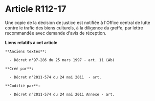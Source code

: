 # Article R112-17

Une copie de la décision de justice est notifiée à l'Office central de lutte contre le trafic des biens culturels, à la
diligence du greffe, par lettre recommandée avec demande d'avis de réception.

**Liens relatifs à cet article**

	**Anciens textes**:

	  - Décret n°97-286 du 25 mars 1997 - art. 11 (Ab)

	**Créé par**:

	  - Décret n°2011-574 du 24 mai 2011  - art.

	**Codifié par**:

	  - Décret n°2011-574 du 24 mai 2011 Annexe - art.
